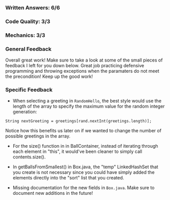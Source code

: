 ### Written Answers: 6/6

### Code Quality: 3/3

### Mechanics: 3/3

### General Feedback
Overall great work! Make sure to take a look at some of the small pieces of feedback
I left for you down below. Great job practicing defensive programming and throwing exceptions
when the paramaters do not meet the precondition! Keep up the good work!

### Specific Feedback
- When selecting a greeting in `RandomHello`, the best style would use the length
of the array to specify the maximum value for the random integer generation:
```
String nextGreeting = greetings[rand.nextInt(greetings.length)];
```
Notice how this benefits us later on if we wanted to change the number of
possible greetings in the array.

- For the size() function in in BallContainer, instead of iterating through each element
in "this", it would've been cleaner to simply call contents.size().

- In getBallsFromSmallest() in Box.java, the "temp" LinkedHashSet that you create is not 
necessary since you could have simply added the elements directly into the "sort" list
that you created.

- Missing documentation for the new fields in `Box.java`.
Make sure to document new additions in the future!

